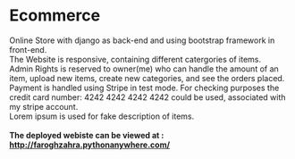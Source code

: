 # Ecommerce
Online Store with django as back-end and using bootstrap framework in front-end. <br>
The Website is responsive, containing different catergories of items. <br>
Admin Rights is reserved to owner(me) who can handle the amount of an item, upload new items, create new categories, and see the orders placed. <br>
Payment is handled using Stripe in test mode. For checking purposes the credit card number: 4242 4242 4242 4242 could be used, associated with my stripe account.<br>
Lorem ipsum is used for fake description of items.<br>
<br>
<b>The deployed webiste can be viewed at : http://faroghzahra.pythonanywhere.com/<b>

